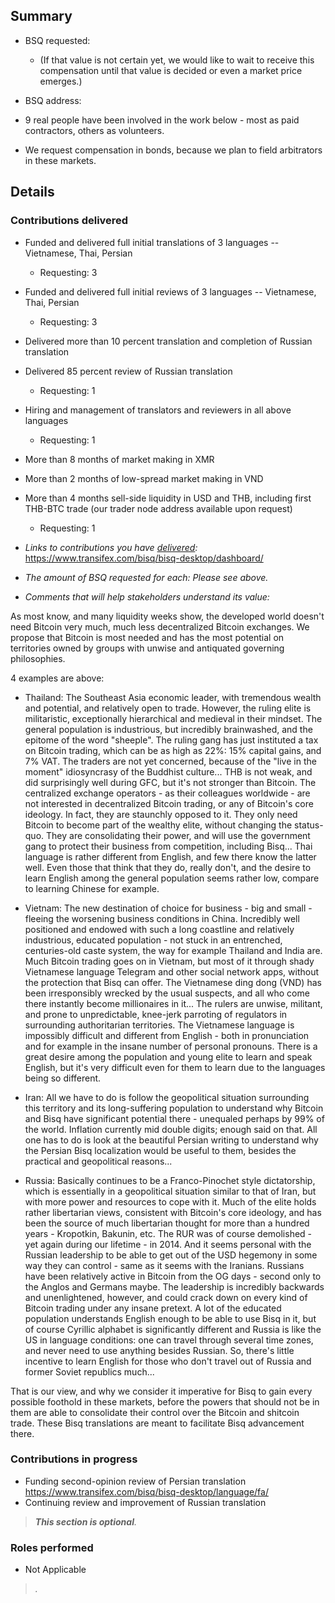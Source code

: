 ## Summary

 - BSQ requested:
    - (If that value is not certain yet, we would like to wait to receive this compensation until that value is decided or even a market price emerges.)
 - BSQ address:
 
 - 9 real people have been involved in the work below - most as paid contractors, others as volunteers.
 - We request compensation in bonds, because we plan to field arbitrators in these markets.

## Details

### Contributions delivered

 - Funded and delivered full initial translations of 3 languages -- Vietnamese, Thai, Persian
    - Requesting: 3 
 - Funded and delivered full initial reviews of 3 languages -- Vietnamese, Thai, Persian
    - Requesting: 3 
 - Delivered more than 10 percent translation and completion of Russian translation
 - Delivered 85 percent review of Russian translation
    - Requesting: 1
 - Hiring and management of translators and reviewers in all above languages
    - Requesting: 1
 - More than 8 months of market making in XMR
 - More than 2 months of low-spread market making in VND 
 - More than 4 months sell-side liquidity in USD and THB, including first THB-BTC trade
 (our trader node address available upon request)
    - Requesting: 1
 
 - _Links to contributions you have [delivered](https://www.transifex.com/bisq/bisq-desktop/dashboard/):_
https://www.transifex.com/bisq/bisq-desktop/dashboard/
 - _The amount of BSQ requested for each: Please see above._
 - _Comments that will help stakeholders understand its value:_

As most know, and many liquidity weeks show, the developed world doesn't need Bitcoin very much, much less decentralized Bitcoin exchanges. We propose that Bitcoin is most needed and has the most potential on territories owned by groups with unwise and antiquated governing philosophies.

4 examples are above:

- Thailand: The Southeast Asia economic leader, with tremendous wealth and potential, and relatively open to trade. However, the ruling elite is militaristic, exceptionally hierarchical and medieval in their mindset. The general population is industrious, but incredibly brainwashed, and the epitome of the word "sheeple". The ruling gang has just instituted a tax on Bitcoin trading, which can be as high as 22%: 15% capital gains, and 7% VAT. The traders are not yet concerned, because of the "live in the moment" idiosyncrasy of the Buddhist culture...
THB is not weak, and did surprisingly well during GFC, but it's not stronger than Bitcoin. 
The centralized exchange operators - as their colleagues worldwide - are not interested in decentralized Bitcoin trading, or any of Bitcoin's core ideology. In fact, they are staunchly opposed to it. They only need Bitcoin to become part of the wealthy elite, without changing the status-quo. They are consolidating their power, and will use the government gang to protect their business from competition, including Bisq...
Thai language is rather different from English, and few there know the latter well. Even those that think that they do, really don't, and the desire to learn English among the general population seems rather low, compare to learning Chinese for example.

- Vietnam: The new destination of choice for business - big and small - fleeing the worsening business conditions in China.
Incredibly well positioned and endowed with such a long coastline and relatively industrious, educated population - not stuck in an entrenched, centuries-old caste system, the way for example Thailand and India are.
Much Bitcoin trading goes on in Vietnam, but most of it through shady Vietnamese language Telegram and other social network apps, without the protection that Bisq can offer.
The Vietnamese ding dong (VND) has been irresponsibly wrecked by the usual suspects, and all who come there instantly become millionaires in it...
The rulers are unwise, militant, and prone to unpredictable, knee-jerk parroting of regulators in surrounding authoritarian territories.
The Vietnamese language is impossibly difficult and different from English - both in pronunciation and for example in the insane number of personal pronouns. There is a great desire among the population and young elite to learn and speak English, but it's very difficult even for them to learn due to the languages being so different. 

- Iran: All we have to do is follow the geopolitical situation surrounding this territory and its long-suffering population to understand why Bitcoin and Bisq have significant potential there - unequaled perhaps by 99% of the world.
Inflation currently mid double digits; enough said on that.
All one has to do is look at the beautiful Persian writing to understand why the Persian Bisq localization would be useful to them, besides the practical and geopolitical reasons...

- Russia: Basically continues to be a Franco-Pinochet style dictatorship, which is essentially in a geopolitical situation similar to that of Iran, but with more power and resources to cope with it. Much of the elite holds rather libertarian views, consistent with Bitcoin's core ideology, and has been the source of much libertarian thought for more than a hundred years - Kropotkin, Bakunin, etc.
The RUR was of course demolished - yet again during our lifetime - in 2014. And it seems personal with the Russian leadership to be able to get out of the USD hegemony in some way they can control - same as it seems with the Iranians.
Russians have been relatively active in Bitcoin from the OG days - second only to the Anglos and Germans maybe. The leadership is incredibly backwards and unenlightened, however, and could crack down on every kind of Bitcoin trading under any insane pretext. 
A lot of the educated population understands English enough to be able to use Bisq in it, but of course Cyrillic alphabet is significantly different and Russia is like the US in language conditions: one can travel through several time zones, and never need to use anything besides Russian. So, there's little incentive to learn English for those who don't travel out of Russia and former Soviet republics much...

That is our view, and why we consider it imperative for Bisq to gain every possible foothold in these markets, before the powers that should not be in them are able to consolidate their control over the Bitcoin and shitcoin trade.
These Bisq translations are meant to facilitate Bisq advancement there.

### Contributions in progress

 - Funding second-opinion review of Persian translation
 https://www.transifex.com/bisq/bisq-desktop/language/fa/
 - Continuing review and improvement of Russian translation
 
> _**This section is optional**._


### Roles performed

 - Not Applicable

> _._


